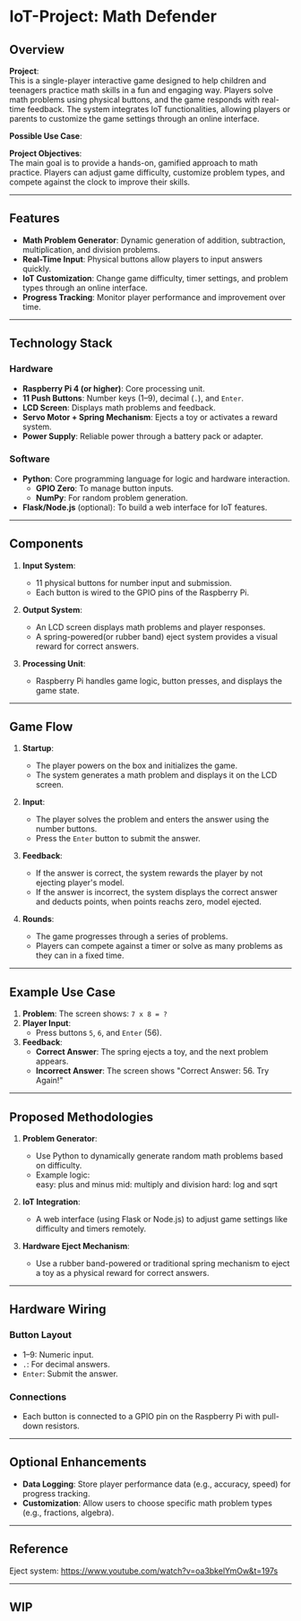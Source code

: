 # IoT-Project: Math Defender

## Overview

**Project**:  
This is a single-player interactive game designed to help children and teenagers practice math skills in a fun and engaging way. Players solve math problems using physical buttons, and the game responds with real-time feedback. The system integrates IoT functionalities, allowing players or parents to customize the game settings through an online interface.

**Possible Use Case**:  


**Project Objectives**:  
The main goal is to provide a hands-on, gamified approach to math practice. Players can adjust game difficulty, customize problem types, and compete against the clock to improve their skills.

---

## Features

- **Math Problem Generator**: Dynamic generation of addition, subtraction, multiplication, and division problems.
- **Real-Time Input**: Physical buttons allow players to input answers quickly.
- **IoT Customization**: Change game difficulty, timer settings, and problem types through an online interface.
- **Progress Tracking**: Monitor player performance and improvement over time.

---

## Technology Stack

### Hardware
- **Raspberry Pi 4 (or higher)**: Core processing unit.
- **11 Push Buttons**: Number keys (1–9), decimal (`.`), and `Enter`.
- **LCD Screen**: Displays math problems and feedback.
- **Servo Motor + Spring Mechanism**: Ejects a toy or activates a reward system.
- **Power Supply**: Reliable power through a battery pack or adapter.

### Software
- **Python**: Core programming language for logic and hardware interaction.
  - **GPIO Zero**: To manage button inputs.
  - **NumPy**: For random problem generation.
- **Flask/Node.js** (optional): To build a web interface for IoT features.

---

## Components

1. **Input System**:  
   - 11 physical buttons for number input and submission.
   - Each button is wired to the GPIO pins of the Raspberry Pi.
   
2. **Output System**:  
   - An LCD screen displays math problems and player responses.
   - A spring-powered(or rubber band) eject system provides a visual reward for correct answers.

3. **Processing Unit**:  
   - Raspberry Pi handles game logic, button presses, and displays the game state.

---

## Game Flow

1. **Startup**:  
   - The player powers on the box and initializes the game.
   - The system generates a math problem and displays it on the LCD screen.

2. **Input**:  
   - The player solves the problem and enters the answer using the number buttons.
   - Press the `Enter` button to submit the answer.

3. **Feedback**:  
   - If the answer is correct, the system rewards the player by not ejecting player's model.
   - If the answer is incorrect, the system displays the correct answer and deducts points, when points reachs zero, model ejected.

4. **Rounds**:  
   - The game progresses through a series of problems.
   - Players can compete against a timer or solve as many problems as they can in a fixed time.

---

## Example Use Case

1. **Problem**: The screen shows: `7 x 8 = ?`  
2. **Player Input**:  
   - Press buttons `5`, `6`, and `Enter` (56).  
3. **Feedback**:  
   - **Correct Answer**: The spring ejects a toy, and the next problem appears.  
   - **Incorrect Answer**: The screen shows "Correct Answer: 56. Try Again!"  

---

## Proposed Methodologies

1. **Problem Generator**:  
   - Use Python to dynamically generate random math problems based on difficulty.  
   - Example logic:  
     easy: plus and minus
     mid: multiply and division
     hard: log and sqrt

2. **IoT Integration**:  
   - A web interface (using Flask or Node.js) to adjust game settings like difficulty and timers remotely.

3. **Hardware Eject Mechanism**:  
   - Use a rubber band-powered or traditional spring mechanism to eject a toy as a physical reward for correct answers.

---

## Hardware Wiring

### Button Layout
- 1–9: Numeric input.
- `.`: For decimal answers.
- `Enter`: Submit the answer.

### Connections
- Each button is connected to a GPIO pin on the Raspberry Pi with pull-down resistors.

---

## Optional Enhancements

- **Data Logging**: Store player performance data (e.g., accuracy, speed) for progress tracking.
- **Customization**: Allow users to choose specific math problem types (e.g., fractions, algebra).

---

## Reference

Eject system: https://www.youtube.com/watch?v=oa3bkelYmOw&t=197s

---

## WIP